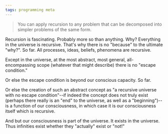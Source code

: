 ```yaml
---
tags: programming meta
---
```


> You can apply recursion to any problem that can be decomposed into simpler problems of the same form.

Recursion is fascinating. Probably more so than anything. Why? Everything in the universe is recursive. That's why there is no "because" to the ultimate "why?". So far. All processes, ideas, beliefs, phenomena are recursive.

Except in the universe, at the most abstract, most general, all-encompassing scope (whatever that might describe) there is no "escape condition."

Or else the escape condition is beyond our conscious capacity. So far.

Or else the creation of such an abstract concept as "a recursive universe with no escape condition"--if indeed the concept does not truly exist (perhaps there really is an "end" to the universe, as well as a "beginning")-- is a function of our consciousness, in which case it is our consciousness itself which is recursive.

And but our consciousness is part of the universe. It exists in the universe. Thus infinities exist whether they "actually" exist or "not!"
